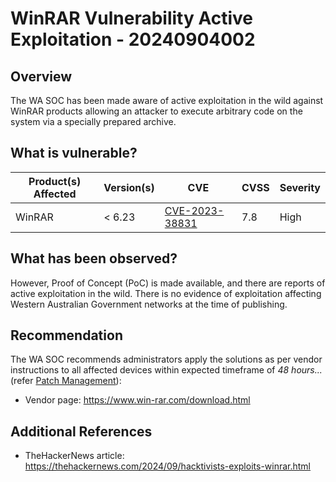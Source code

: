 # WinRAR Vulnerability Active Exploitation - 20240904002

## Overview

The WA SOC has been made aware of active exploitation in the wild against WinRAR products allowing an attacker to execute arbitrary code on the system via a specially prepared archive.

## What is vulnerable?

| Product(s) Affected | Version(s) | CVE | CVSS | Severity |
| ------------------- | ---------- | --- | ---- | -------- |
| WinRAR | < 6.23 | [CVE-2023-38831](https://nvd.nist.gov/vuln/detail/CVE-2023-38831) | 7.8 | High |


## What has been observed?

However, Proof of Concept (PoC) is made available, and there are reports of active exploitation in the wild.
There is no evidence of exploitation affecting Western Australian Government networks at the time of publishing.

## Recommendation

The WA SOC recommends administrators apply the solutions as per vendor instructions to all affected devices within expected timeframe of *48 hours...* (refer [Patch Management](../guidelines/patch-management.md)):

- Vendor page: <https://www.win-rar.com/download.html>

## Additional References

- TheHackerNews article: <https://thehackernews.com/2024/09/hacktivists-exploits-winrar.html>
